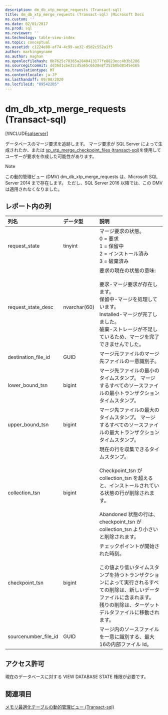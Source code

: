 ```yaml
---
description: dm_db_xtp_merge_requests (Transact-sql)
title: dm_db_xtp_merge_requests (Transact-sql) |Microsoft Docs
ms.custom: ''
ms.date: 02/01/2017
ms.prod: sql
ms.reviewer: ''
ms.technology: table-view-index
ms.topic: conceptual
ms.assetid: c1224e88-af74-4c99-ae32-d5d2c552a1f5
author: markingmyname
ms.author: maghan
ms.openlocfilehash: 0b7625c78365a2840413177fe8823ecc4b3b1286
ms.sourcegitcommit: dd36d1cbe32cd5a65c6638e8f252b0bd8145e165
ms.translationtype: MT
ms.contentlocale: ja-JP
ms.lasthandoff: 09/08/2020
ms.locfileid: "89542205"
---
```

# <a name="sysdm_db_xtp_merge_requests-transact-sql"></a>dm_db_xtp_merge_requests (Transact-sql)

[!INCLUDE[sqlserver](../../includes/applies-to-version/sqlserver.md)]

データベースのマージ要求を追跡します。 マージ要求が SQL Server によって生成されたか、または [sp_xtp_merge_checkpoint_files (transact-sql)](../../relational-databases/system-stored-procedures/sys-sp-xtp-merge-checkpoint-files-transact-sql.md)を使用してユーザーが要求を作成した可能性があります。

> [!NOTE]
> この動的管理ビュー (DMV) dm_db_xtp_merge_requests は、Microsoft SQL Server 2014 まで存在します。
> ただし、SQL Server 2016 以降では、この DMV は適用されなくなりました。

## <a name="columns-in-the-report"></a>レポート内の列

| 列名 | データ型 | 説明 |
| :-- | :-- | :-- |
| request_state | tinyint | マージ要求の状態。<br/>0 = 要求<br/>1 = 保留中<br/>2 = インストール済み<br/>3 = 破棄済み |
| request_state_desc | nvarchar(60) | 要求の現在の状態の意味:<br/><br/>要求-マージ要求が存在します。<br/>保留中-マージを処理しています。<br/>Installed-マージが完了しました。<br/>破棄-ストレージが不足しているため、マージを完了できませんでした。 |
| destination_file_id | GUID | マージ元ファイルのマージ先ファイルの一意識別子。 |
| lower_bound_tsn | bigint | マージ先ファイルの最小のタイムスタンプ。 マージするすべてのソースファイルの最小トランザクションタイムスタンプ。 |
| upper_bound_tsn | bigint | マージ先ファイルの最大のタイムスタンプ。 マージするすべてのソースファイルの最大トランザクションタイムスタンプ。 |
| collection_tsn | bigint | 現在の行を収集できるタイムスタンプ。<br/><br/>Checkpoint_tsn が collection_tsn を超えると、インストールされている状態の行が削除されます。<br/><br/>Abandoned 状態の行は、checkpoint_tsn が collection_tsn より小さいと削除されます。 |
| checkpoint_tsn | bigint | チェックポイントが開始された時刻。<br/><br/>この値より低いタイムスタンプを持つトランザクションによって実行されるすべての削除は、新しいデータファイルに含まれます。 残りの削除は、ターゲットデルタファイルに移動されます。 |
| sourcenumber_file_id | GUID | マージ内のソースファイルを一意に識別する、最大16の内部ファイル Id。 |

## <a name="permissions"></a>アクセス許可

現在のデータベースに対する VIEW DATABASE STATE 権限が必要です。

## <a name="see-also"></a>関連項目

[メモリ最適化テーブルの動的管理ビュー (Transact-sql)](../../relational-databases/system-dynamic-management-views/memory-optimized-table-dynamic-management-views-transact-sql.md)
